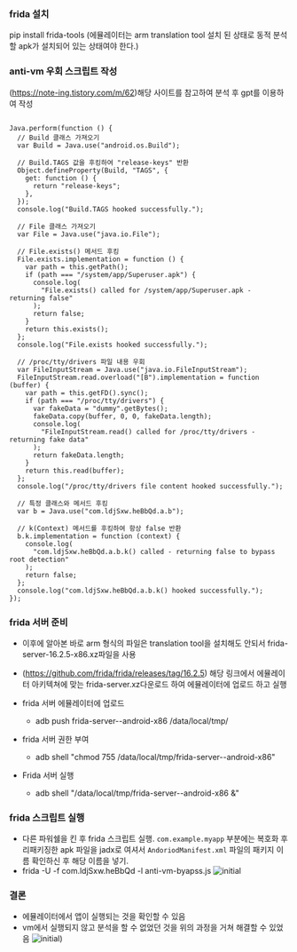 ### frida 설치
pip install frida-tools (에뮬레이터는 arm translation tool 설치 된 상태로 동적 분석할 apk가 설치되어 있는 상태여야 한다.)

###  anti-vm 우회 스크립트 작성
(https://note-ing.tistory.com/m/62)해당 사이트를 참고하여 분석 후 gpt를 이용하여 작성
``` // anti-vm-bypass.js

Java.perform(function () {
  // Build 클래스 가져오기
  var Build = Java.use("android.os.Build");

  // Build.TAGS 값을 후킹하여 "release-keys" 반환
  Object.defineProperty(Build, "TAGS", {
    get: function () {
      return "release-keys";
    },
  });
  console.log("Build.TAGS hooked successfully.");

  // File 클래스 가져오기
  var File = Java.use("java.io.File");

  // File.exists() 메서드 후킹
  File.exists.implementation = function () {
    var path = this.getPath();
    if (path === "/system/app/Superuser.apk") {
      console.log(
        "File.exists() called for /system/app/Superuser.apk - returning false"
      );
      return false;
    }
    return this.exists();
  };
  console.log("File.exists hooked successfully.");

  // /proc/tty/drivers 파일 내용 우회
  var FileInputStream = Java.use("java.io.FileInputStream");
  FileInputStream.read.overload("[B").implementation = function (buffer) {
    var path = this.getFD().sync();
    if (path === "/proc/tty/drivers") {
      var fakeData = "dummy".getBytes();
      fakeData.copy(buffer, 0, 0, fakeData.length);
      console.log(
        "FileInputStream.read() called for /proc/tty/drivers - returning fake data"
      );
      return fakeData.length;
    }
    return this.read(buffer);
  };
  console.log("/proc/tty/drivers file content hooked successfully.");

  // 특정 클래스와 메서드 후킹
  var b = Java.use("com.ldjSxw.heBbQd.a.b");

  // k(Context) 메서드를 후킹하여 항상 false 반환
  b.k.implementation = function (context) {
    console.log(
      "com.ldjSxw.heBbQd.a.b.k() called - returning false to bypass root detection"
    );
    return false;
  };
  console.log("com.ldjSxw.heBbQd.a.b.k() hooked successfully.");
});
```
### frida 서버 준비
- 이후에 알아본 바로 arm 형식의 파일은 translation tool을 설치해도 안되서 frida-server-16.2.5-x86.xz파일을 사용
- (https://github.com/frida/frida/releases/tag/16.2.5) 해당 링크에서 에뮬레이터 아키텍쳐에 맞는 frida-server.xz다운로드 하여 에뮬레이터에 업로드 하고 실행

- frida 서버 에뮬레이터에 업로드
  - adb push frida-server-<version>-android-x86 /data/local/tmp/
- frida 서버 권한 부여
  - adb shell "chmod 755 /data/local/tmp/frida-server-<version>-android-x86"
- Frida 서버 실행
  - adb shell "/data/local/tmp/frida-server-<version>-android-x86 &"
### frida 스크립트 실행
- 다른 파워쉘을 킨 후 frida 스크립트 실행. 
`com.example.myapp` 부분에는 복호화 후 리패키징한 apk 파일을 jadx로 여셔서 `AndoriodManifest.xml` 파일의 패키지 이름 확인하신 후 해당 이름을 넣기.
- frida -U -f com.ldjSxw.heBbQd -l anti-vm-byapss.js
![initial](https://github.com/user-attachments/assets/81828099-6ab2-4ee1-a18a-b69ed2cc866d)
### 결론
- 에뮬레이터에서 앱이 실행되는 것을 확인할 수 있음
- vm에서 실행되지 않고 분석을 할 수 없었던 것을 위의 과정을 거쳐 해결할 수 있었음
![initial)](https://github.com/user-attachments/assets/3f6d318b-98c8-4f88-8343-be0a1e79bbfe)
